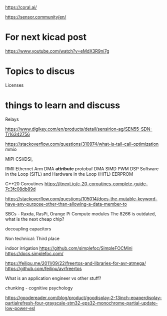 https://coral.ai/

https://sensor.community/en/
# For next kicad post
https://www.youtube.com/watch?v=eMdX3R9ni7g



# Topics to discus
Licenses

# things to learn and discuss
Relays

https://www.digikey.com/en/products/detail/sensirion-ag/SEN55-SDN-T/16342756

https://stackoverflow.com/questions/310974/what-is-tail-call-optimization
mmio

MIPI CSI/DSI,

RMII
Ethernet Arm
DMA
__attribute__
protobuf
DMA
SIMD
PWM
DSP
Software in the Loop (SITL) and Hardware in the Loop (HITL)
EERPROM

C++20 Coroutines https://itnext.io/c-20-coroutines-complete-guide-7c3fc08db89d
 
https://stackoverflow.com/questions/105014/does-the-mutable-keyword-have-any-purpose-other-than-allowing-a-data-member-to

SBCs - Raxda, RasPi, Orange Pi
Compute modules
The 8266 is outdated, what is the next cheap chip?

decoupling capacitors

Non technical:
Third place

indoor irrigation
https://github.com/simplefoc/SimpleFOCMini
https://docs.simplefoc.com/

https://feilipu.me/2011/09/22/freertos-and-libraries-for-avr-atmega/
https://github.com/feilipu/avrfreertos



What is an application engineer vs other stuff?

chunking - cognitive psychology

https://goodereader.com/blog/product/goodisplay-2-13inch-epaperdisplay-partialrefresh-four-grayscale-stm32-eps32-monochrome-partial-update-low-power-esl